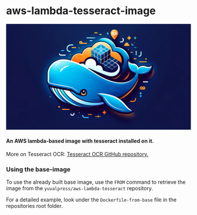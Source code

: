 # aws-lambda-tesseract-image
<img src="images/GitHub-logo.png"></img></br>

#### An AWS lambda-based image with tesseract installed on it. </br> 
More on Tesseract OCR: <a href=https://github.com/tesseract-ocr/tesseract>Tesseract OCR GitHub repository.</a>

### Using the base-image

To use the already built base image, use the `FROM` command to retrieve the image from the `yuvalpress/aws-lambda-tesseract`  repository.

For a detailed example, look under the `Dockerfile-from-base` file in the repositories root folder.
